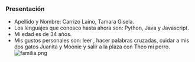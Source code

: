 ### Presentación

- Apellido y Nombre: Carrizo Laino, Tamara Gisela.
- Los lenguajes que conosco hasta ahora son: Python, Java y Javascript.
- Mi edad es de 34 años.
- Mis gustos personales son: leer , hacer palabras cruzadas, cuidar a mis dos gatos Juanita y Moonie y salir a la plaza con Theo mi perro.
![familia.png](https://github.com/TamaraCarrizo816/Presentaci-n/commit/b38647c8764f5a9be780f7306269a59851e7b826#diff-3def6b1edd811ce45251de54b99f951146261a016ea6bbbb0e0a70d6981cfeaf)
